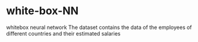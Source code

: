 # white-box-NN
whitebox neural network
The dataset contains the data of the employees of different countries and their estimated salaries
